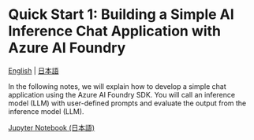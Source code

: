 # Quick Start 1: Building a Simple AI Inference Chat Application with Azure AI Foundry

[English](./README.md) | [日本語](./README.ja.md)

In the following notes, we will explain how to develop a simple chat application using the Azure AI Foundry SDK. You will call an inference model (LLM) with user-defined prompts and evaluate the output from the inference model (LLM).

[Jupyter Notebook (日本語)](./chat.ja.ipynb)
